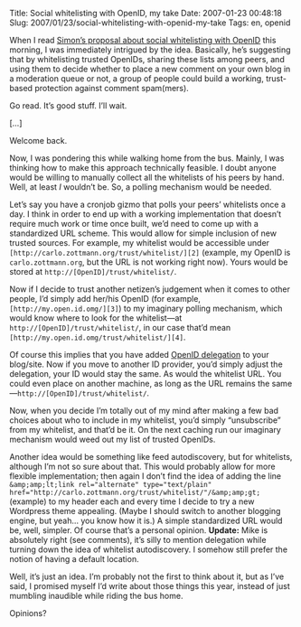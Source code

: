 Title: Social whitelisting with OpenID, my take
Date: 2007-01-23 00:48:18
Slug: 2007/01/23/social-whitelisting-with-openid-my-take
Tags: en, openid


When I read [Simon’s proposal about social whitelisting with OpenID][1] this
morning, I was immediately intrigued by the idea. Basically, he’s suggesting
that by whitelisting trusted OpenIDs, sharing these lists among peers, and
using them to decide whether to place a new comment on your own blog in a
moderation queue or not, a group of people could build a working, trust-based
protection against comment spam(mers).

Go read. It’s good stuff. I’ll wait.

[…]

Welcome back.

Now, I was pondering this while walking home from the bus. Mainly, I was
thinking how to make this approach technically feasible. I doubt anyone would
be willing to manually collect all the whitelists of his peers by hand. Well,
at least _I_ wouldn’t be. So, a polling mechanism would be needed.

Let’s say you have a cronjob gizmo that polls your peers’ whitelists once a
day. I think in order to end up with a working implementation that doesn’t
require much work or time once built, we’d need to come up with a standardized
URL scheme. This would allow for simple inclusion of new trusted sources. For
example, my whitelist would be accessible under
`[http://carlo.zottmann.org/trust/whitelist/][2]` (example, my OpenID is
`carlo.zottmann.org`, but the URL is not working right now). Yours would be
stored at `http://[OpenID]/trust/whitelist/`.

Now if I decide to trust another netizen’s judgement when it comes to other
people, I’d simply add her/his OpenID (for example,
`[http://my.open.id.omg/][3]`) to my imaginary polling mechanism, which would
know where to look for the whitelist—at `http://[OpenID]/trust/whitelist/`, in
our case that’d mean `[http://my.open.id.omg/trust/whitelist/][4]`.

Of course this implies that you have added [OpenID delegation][5] to your
blog/site. Now if you move to another ID provider, you’d simply adjust the
delegation, your ID would stay the same. As would the whitelist URL. You could
even place on another machine, as long as the URL remains the
same—`http://[OpenID]/trust/whitelist/`.

Now, when you decide I’m totally out of my mind after making a few bad choices
about who to include in my whitelist, you’d simply “unsubscribe” from my
whitelist, and that’d be it. On the next caching run our imaginary mechanism
would weed out my list of trusted OpenIDs.

Another idea would be something like feed autodiscovery, but for whitelists,
although I’m not so sure about that. This would probably allow for more
flexible implementation; then again I don’t find the idea of adding the line
`&amp;amp;lt;link rel="alternate" type="text/plain"
href="http://carlo.zottmann.org/trust/whitelist/"/&amp;amp;gt;` (example) to
my header each and every time I decide to try a new Wordpress theme appealing.
(Maybe I should switch to another blogging engine, but yeah… you know how it
is.) A simple standardized URL would be, well, simpler. Of course that’s a
personal opinion. **Update:** Mike is absolutely right (see comments), it’s
silly to mention delegation while turning down the idea of whitelist
autodiscovery. I somehow still prefer the notion of having a default location.

Well, it’s just an idea. I’m probably not the first to think about it, but as
I’ve said, I promised myself I’d write about those things this year, instead
of just mumbling inaudible while riding the bus home.

Opinions?

   [1]: http://simonwillison.net/2007/Jan/22/whitelisting/
   [2]: http://carlo.zottmann.org/trust/whitelist/
   [3]: http://my.open.id.omg/
   [4]: http://my.open.id.omg/trust/whitelist/
   [5]: http://www.intertwingly.net/blog/2007/01/03/OpenID-for-non-SuperUsers
